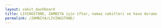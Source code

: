 ```yaml
---
layout: vakit_dashboard
title: LIVINGSTONE, ZAMBIYA için iftar, namaz vakitleri ve hava durumu - ilçe/eyalet seç
permalink: /ZAMBIYA/LIVINGSTONE/
---
```


<script type="text/javascript">
  var GLOBAL_COUNTRY = 'ZAMBIYA';
  var GLOBAL_CITY = 'LIVINGSTONE';
  var GLOBAL_STATE = '';
  var lat = 72;
  var lon = 21;
</script>
